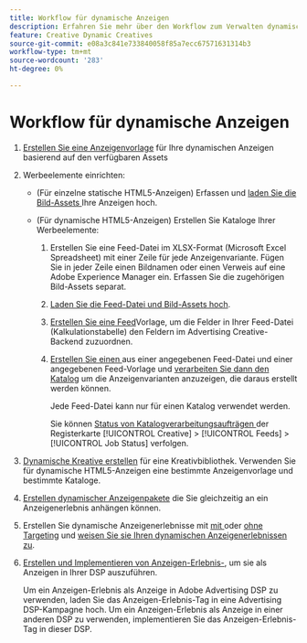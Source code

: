 ```yaml
---
title: Workflow für dynamische Anzeigen
description: Erfahren Sie mehr über den Workflow zum Verwalten dynamischer Anzeigen.
feature: Creative Dynamic Creatives
source-git-commit: e08a3c841e733840058f85a7ecc67571631314b3
workflow-type: tm+mt
source-wordcount: '283'
ht-degree: 0%

---
```


# Workflow für dynamische Anzeigen

1. [Erstellen Sie eine Anzeigenvorlage](/help/creative/ad-templates/ad-template-manage.md) für Ihre dynamischen Anzeigen basierend auf den verfügbaren Assets

1. Werbeelemente einrichten:

   * (Für einzelne statische HTML5-Anzeigen) Erfassen und [laden Sie die Bild-Assets ](/help/creative/feeds/asset-manage.md) Ihre Anzeigen hoch.

   * (Für dynamische HTML5-Anzeigen) Erstellen Sie Kataloge Ihrer Werbeelemente:

      1. Erstellen Sie eine Feed-Datei im XLSX-Format (Microsoft Excel Spreadsheet) mit einer Zeile für jede Anzeigenvariante. Fügen Sie in jeder Zeile einen Bildnamen oder einen Verweis auf eine Adobe Experience Manager ein. Erfassen Sie die zugehörigen Bild-Assets separat.

      1. [Laden Sie die Feed-Datei und Bild-Assets hoch](/help/creative/feeds/asset-manage.md).

      1. [Erstellen Sie eine Feed](/help/creative/feeds/feed-template-manage.md)Vorlage, um die Felder in Ihrer Feed-Datei (Kalkulationstabelle) den Feldern im Advertising Creative-Backend zuzuordnen.

      1. [Erstellen Sie einen ](/help/creative/feeds/catalog-manage.md#feed-catalog-create) aus einer angegebenen Feed-Datei und einer angegebenen Feed-Vorlage und [verarbeiten Sie dann den Katalog](/help/creative/feeds/catalog-manage.md#feed-catalog-process) um die Anzeigenvarianten anzuzeigen, die daraus erstellt werden können.

         Jede Feed-Datei kann nur für einen Katalog verwendet werden.

         Sie können [ Status von Katalogverarbeitungsaufträgen ](/help/creative/feeds/job-status-track.md) der Registerkarte [!UICONTROL Creative] > [!UICONTROL Feeds] > [!UICONTROL Job Status] verfolgen.

1. [Dynamische Kreative erstellen](/help/creative/creative-libraries/creative-add-dynamic.md) für eine Kreativbibliothek. Verwenden Sie für dynamische HTML5-Anzeigen eine bestimmte Anzeigenvorlage und bestimmte Kataloge.

1. [Erstellen dynamischer Anzeigenpakete](/help/creative/creative-libraries/bundle-manage.md) die Sie gleichzeitig an ein Anzeigenerlebnis anhängen können.

1. Erstellen Sie dynamische Anzeigenerlebnisse mit [mit ](/help/creative/experiences/experience-create-targeting.md) oder [ohne Targeting](/help/creative/experiences/experience-create-no-targeting.md) und [weisen Sie sie Ihren dynamischen Anzeigenerlebnissen zu](/help/creative/experiences/experience-assign-creative-bundles.md).

1. [Erstellen und Implementieren von Anzeigen-Erlebnis-](/help/creative/experiences/experience-tag-export.md), um sie als Anzeigen in Ihrer DSP auszuführen.

   Um ein Anzeigen-Erlebnis als Anzeige in Adobe Advertising DSP zu verwenden, laden Sie das Anzeigen-Erlebnis-Tag in eine Advertising DSP-Kampagne hoch. Um ein Anzeigen-Erlebnis als Anzeige in einer anderen DSP zu verwenden, implementieren Sie das Anzeigen-Erlebnis-Tag in dieser DSP.
